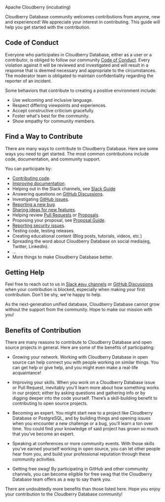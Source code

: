 Apache Cloudberry (incubating)

Cloudberry Database community welcomes contributions from anyone, new
and experienced! We appreciate your interest in contributing. This
guide will help you get started with the contribution.

## Code of Conduct

Everyone who participates in Cloudberry Database, either as a user or
a contributor, is obliged to follow our community [Code of
Conduct](./CODE_OF_CONDUCT.md). Every violation against it will be
reviewed and investigated and will result in a response that is deemed
necessary and appropriate to the circumstances. The moderator team is
obligated to maintain confidentiality regarding the reporter of an
incident.

Some behaviors that contribute to creating a positive environment
include:

* Use welcoming and inclusive language.
* Respect differing viewpoints and experiences.
* Accept constructive criticism gracefully.
* Foster what's best for the community.
* Show empathy for community members.

## Find a Way to Contribute

There are many ways to contribute to Cloudberry Database. Here are
some ways you need to get started. The most common contributions
include code, documentation, and community support.

You can participate by:

* [Contributing code](https://cloudberrydb.org/contribute/code).
* [Improving documentation](https://cloudberrydb.org/contribute/doc).
* Helping out in the Slack channels, see [Slack
  Guide](https://cloudberrydb.org/community/slack)
* Answering questions on [GitHub
  Discussions](https://github.com/orgs/cloudberrydb/discussions/categories/q-a).
* Investigating [GitHub
  issues](https://github.com/cloudberrydb/cloudberrydb/issues).
* [Reporting a new
  bug](https://github.com/cloudberrydb/cloudberrydb/issues/new/choose).
* [Sharing ideas for new
  features](https://github.com/orgs/cloudberrydb/discussions/new?category=ideas-feature-requests).
* Helping review [Pull
  Requests](https://github.com/cloudberrydb/cloudberrydb/pulls) or
  [Proposals](https://github.com/orgs/cloudberrydb/discussions/categories/proposal).
* Proposing your proposal, see [Proposal Guide](https://cloudberrydb.org/contribute/proposal).
* [Reporting security issues](./SECURITY.md).
* Testing code, testing releases.
* Creating educational content (Blog posts, tutorials, videos, etc.)
* Spreading the word about Cloudberry Database on social media(eg,
  Twitter, LinkedIn).
* ...
* More things to make Cloudberry Database better.

## Getting Help

Feel free to reach out to us in [Slack `#dev`
channels](https://cloudberrydb.org/community/slack) or [GitHub
Discussions](https://github.com/cloudberrydb/cloudberrydb/discussions)
when your contribution is blocked, especially when making your first
contribution. Don't be shy, we're happy to help.

As the next-generation unified database, Cloudberry Database cannot
grow without the support from the community. Hope to make our mission
with you!

## Benefits of Contribution

There are many reasons to contribute to Cloudberry Database and open
source projects in general. Here are some of the benefits of
participating:

* Growing your network. Working with Cloudberry Database in open
source can help connect you with people working on similar things. You
can get help or give help, and you might even make a real-life
acquaintance!

* Improving your skills. When you work on a Cloudberry Database issue
or Pull Request, inevitably you'll learn more about how something
works in our project; either by asking questions and gathering info or
by digging deeper into the code yourself. There’s a skill-building
benefit to contributing to open source projects.

* Becoming an expert. You might start new to a project like Cloudberry
Database or PostgreSQL, and by building things and opening issues when
you encounter a new challenge or a bug, you’ll learn a ton over
time. You could find your knowledge of said project has grown so much
that you’ve become an expert.

* Speaking at conferences or more community events. With those skills
you’ve earned yourself working in open source, you can let other
people hear from you, and build your professional reputation through
these community activities.

* Getting free swag! By participating in GitHub and other community
channels, you can become eligible for free swag that the Cloudberry
Database team offers as a way to say thank you.

There are undoubtedly more benefits than those listed here. Hope you
enjoy your contribution to the Cloudberry Database community!
